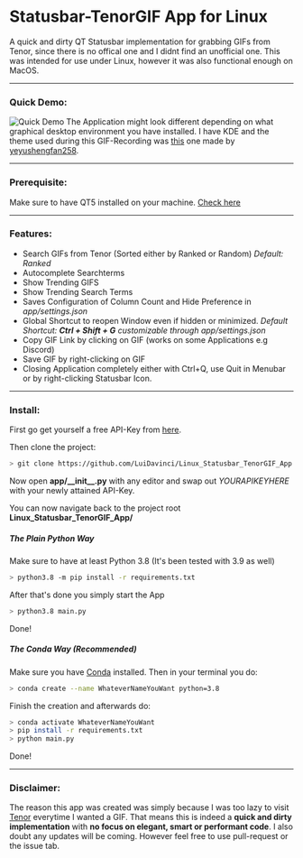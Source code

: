 # Statusbar-TenorGIF App for Linux

A quick and dirty QT Statusbar implementation for grabbing GIFs from Tenor, since there is no offical one and I didnt find an unofficial one. 
This was intended for use under Linux, however it was also functional enough on MacOS. 

----------------
### Quick Demo:

![Quick Demo](quick_demo.gif)
The Application might look different depending on what graphical desktop environment you have installed. I have KDE and the theme used during this GIF-Recording was [this](https://store.kde.org/p/1415021/) one made by [yeyushengfan258](https://github.com/yeyushengfan258).

----------------

### Prerequisite:

Make sure to have QT5 installed on your machine. [Check here](https://wiki.qt.io/Install_Qt_5_on_Ubuntu)

----------------

### Features:

* Search GIFs from Tenor (Sorted either by Ranked or Random) *Default: Ranked* 
* Autocomplete Searchterms
* Show Trending GIFS
* Show Trending Search Terms
* Saves Configuration of Column Count and Hide Preference in *app/settings.json*
* Global Shortcut to reopen Window even if hidden or minimized. 
*Default Shortcut: **Ctrl + Shift + G** customizable through app/settings.json*
* Copy GIF Link by clicking on GIF (works on some Applications e.g Discord) 
* Save GIF by right-clicking on GIF
* Closing Application completely either with Ctrl+Q, use Quit in Menubar or by right-clicking Statusbar Icon.
----------------


### Install:
First go get yourself a free API-Key from [here](https://tenor.com/developer/keyregistration).

Then clone the project:
```bash
> git clone https://github.com/LuiDavinci/Linux_Statusbar_TenorGIF_App.git
```
Now open **app/\_\_init\_\_.py** with any editor and swap out _YOURAPIKEYHERE_ with your newly attained API-Key.

You can now navigate back to the project root **Linux_Statusbar_TenorGIF_App/**

##### The Plain Python Way
Make sure to have at least Python 3.8 (It's been tested with 3.9 as well)

```bash
> python3.8 -m pip install -r requirements.txt
```
After that's done you simply start the App
```bash
> python3.8 main.py
```
Done!

##### The Conda Way (Recommended)
Make sure you have [Conda](https://docs.anaconda.com/anaconda/install/linux/) installed. Then in your terminal you do:
```bash
> conda create --name WhateverNameYouWant python=3.8
```
Finish the creation and afterwards do:
```bash
> conda activate WhateverNameYouWant
> pip install -r requirements.txt
> python main.py
```
Done!

----------------

### Disclaimer:

The reason this app was created was simply because I was too lazy to visit [Tenor](https://tenor.com/) everytime I wanted a GIF. That means this is indeed a **quick and dirty implementation** with **no focus on elegant, smart or performant code**. I also doubt any updates will be coming. However feel free to use pull-request or the issue tab.
